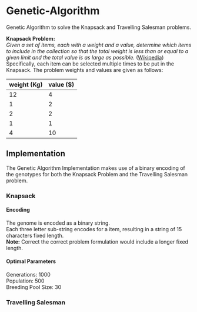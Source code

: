 # Genetic-Algorithm
Genetic Algorithm to solve the Knapsack and Travelling Salesman problems. 

**Knapsack Problem:**  \
_Given a set of items, each with a weight and a value, determine which items to include in the collection so that the total weight is less than or equal to a given limit and the total value is as large as possible._ ([Wikipedia](https://en.wikipedia.org/wiki/Knapsack_problem)) \
Specifically, each item can be selected multiple times to be put in the Knapsack. 
The problem weights and values are given as follows: 

| weight (Kg) | value ($) |
|-------------|-----------|
| 12          | 4         |
| 1           | 2         |
| 2           | 2         |
| 1           | 1         |
| 4           | 10        |


## Implementation
The Genetic Algorithm Implementation makes use of a binary encoding of the genotypes for both the 
Knapsack Problem and the Travelling Salesman problem. 

### Knapsack
#### Encoding
The genome is encoded as a binary string. \
Each three letter sub-string encodes for a item, resulting in a string of 15 characters fixed length. \
**Note:** Correct the correct problem formulation would include a longer fixed length.

#### Optimal Parameters
Generations: 1000 \
Population: 500 \
Breeding Pool Size: 30

### Travelling Salesman

